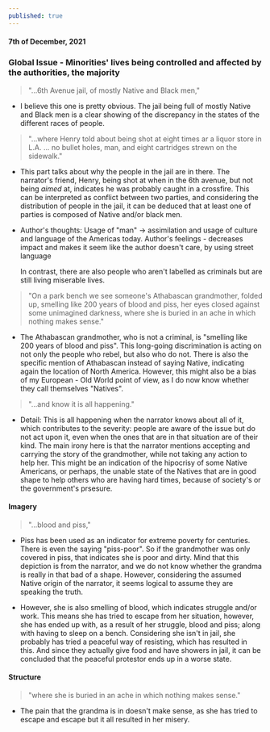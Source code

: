 ```yaml
---
published: true
---
```

#### 7th of December, 2021

### Global Issue - Minorities' lives being controlled and affected by the authorities, the majority

> "...6th Avenue jail, of mostly Native and Black men,"

- I believe this one is pretty obvious. The jail being full of mostly Native and Black men is a clear showing of the discrepancy in the states of the different races of people.

> "...where Henry told about being shot at eight times ar a liquor store in L.A. ... no bullet holes, man, and eight cartridges strewn on the sidewalk."

- This part talks about why the people in the jail are in there. The narrator's friend, Henry, being shot at when in the 6th avenue, but not being _aimed_ at, indicates he was probably caught in a crossfire. This can be interpreted as conflict between two parties, and considering the distribution of people in the jail, it can be deduced that at least one of parties is composed of Native and/or black men.

- Author's thoughts: Usage of "man" -> assimilation and usage of culture and language of the Americas today. Author's feelings - decreases impact and makes it seem like the author doesn't care, by using street language

	In contrast, there are also people who aren't labelled as criminals but are still living miserable lives. 

> "On a park bench we see someone's Athabascan grandmother, folded up, smelling like 200 years of blood and piss, her eyes closed against some unimagined darkness, where she is buried in an ache in which nothing makes sense."

- The Athabascan grandmother, who is not a criminal, is "smelling like 200 years of blood and piss". This long-going discrimination is acting on not only the people who rebel, but also who do not. There is also the specific mention of Athabascan instead of saying Native, indicating again the location of North America. However, this might also be a bias of my European - Old World point of view, as I do now know whether they call themselves "Natives".

> "...and know it is all happening."

- Detail: This is all happening when the narrator knows about all of it, which contributes to the severity: people are aware of the issue but do not act upon it, even when the ones that are in that situation are of their kind. The main irony here is that the narrator mentions accepting and carrying the story of the grandmother, while not taking any action to help her. This might be an indication of the hipocrisy of some Native Americans, or perhaps, the unable state of the Natives that are in good shape to help others who are having hard times, because of society's or the government's prsesure.

#### Imagery
>"...blood and piss,"

- Piss has been used as an indicator for extreme poverty for centuries. There is even the saying "piss-poor". So if the grandmother was only covered in piss, that indicates she is poor and dirty. Mind that this depiction is from the narrator, and we do not know whether the grandma is really in that bad of a shape. However, considering the assumed Native origin of the narrator, it seems logical to assume they are speaking the truth.

- However, she is also smelling of blood, which indicates struggle and/or work. This means she has tried to escape from her situation, however, she has ended up with, as a result of her struggle, blood and piss; along with having to sleep on a bench. Considering she isn't in jail, she probably has tried a peaceful way of resisting, which has resulted in this. And since they actually give food and have showers in jail, it can be concluded that the peaceful protestor ends up in a worse state.

#### Structure

>"where she is buried in an ache
in which nothing makes
                                       sense."
                                       
- The pain that the grandma is in doesn't make sense, as she has tried to escape and escape but it all resulted in her misery.
